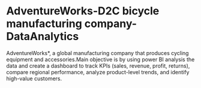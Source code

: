 # AdventureWorks-D2C bicycle manufacturing company-DataAnalytics
AdventureWorks*, a global manufacturing company that produces cycling equipment and accessories.Main objective  is by using power BI analysis the data and create a dashboard  to track KPIs (sales, revenue, profit, returns), compare regional performance, analyze product-level trends, and identify high-value customers.
